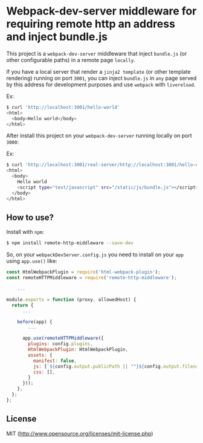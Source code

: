 # Webpack-dev-server middleware for requiring remote http an address and inject bundle.js

This project is a `webpack-dev-server` middleware that inject `bundle.js` (or other configurable paths) in a remote page `locally`.

If you have a local server that render a `jinja2 template` (or other template rendering) running on port `3001`, you can inject `bundle.js` in `any` page served by this address for development purposes and use `webpack` with `livereload`.

Ex:

``` bash
$ curl 'http://localhost:3001/hello-world'
<html>
  <body>Hello world</body>
</html>
```

After install this project on your `webpack-dev-server` running locally on port `3000`:


Ex:

``` bash
$ curl 'http://localhost:3001/real-server/http://localhost:3001/hello-world'
<html>
  <body>
    Hello world
    <script type="text/javascript" src="/static/js/bundle.js"></script>
  </body>
</html>
```

## How to use?

Install with `npm`:


``` bash
$ npm install remote-http-middleware --save-dev
```

So, on your `webpackDevServer.config.js` you need to install on your `app` using `app.use()` like:

``` js
const HtmlWebpackPlugin = require('html-webpack-plugin');
const remoteHTTPMiddleware = require('remote-http-middleware');

    ...

module.exports = function (proxy, allowedHost) {
  return {
      ...

    before(app) {
        ...

      app.use(remoteHTTPMiddleware({
        plugins: config.plugins,
        HtmlWebpackPlugin: HtmlWebpackPlugin,
        assets: {
          manifest: false,
          js: [`${config.output.publicPath || ""}${config.output.filename}`],
          css: [],
        }
      }));
    },
  };
};
```

## License

MIT (http://www.opensource.org/licenses/mit-license.php)
